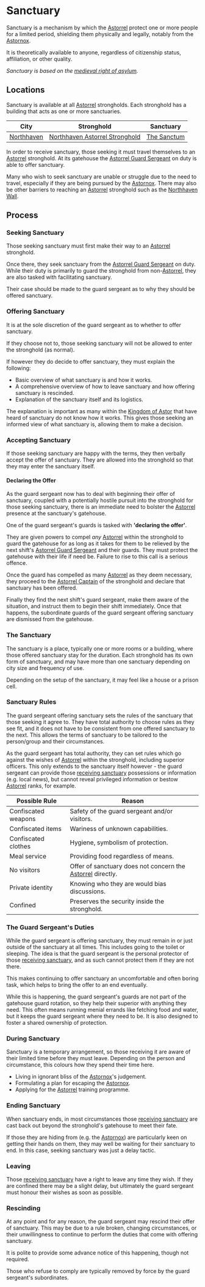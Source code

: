 # Sanctuary

Sanctuary is a mechanism by which the [Astorrel](astorrel.md) protect one or more people for a limited period, shielding them physically and legally, notably from the [Astornox](../astornox/astornox.md).

It is theoretically available to anyone, regardless of citizenship status, affiliation, or other quality.

*Sanctuary is based on the [medieval right of asylum](https://en.wikipedia.org/wiki/Right_of_asylum#Medieval_England).*

## Locations

Sanctuary is available at all [Astorrel](astorrel.md) strongholds. Each stronghold has a building that acts as one or more sanctuaries.

| City | Stronghold | Sanctuary |
| --- | --- | --- |
| [Northhaven](../../places/cities/northhaven.md) | [Northhaven Astorrel Stronghold](../../places/strongholds/northhaven-astorrel-stronghold.md) | [The Sanctum](../../places/buildings/the-sanctum.md) |

In order to receive sanctuary, those seeking it must travel themselves to an [Astorrel](astorrel.md) stronghold. At its gatehouse the [Astorrel Guard Sergeant](ranks/astorrel-guard-sergeant.md) on duty is able to offer sanctuary.

Many who wish to seek sanctuary are unable or struggle due to the need to travel, especially if they are being pursued by the [Astornox](../astornox/astornox.md). There may also be other barriers to reaching an [Astorrel](astorrel.md) stronghold such as the [Northhaven Wall](../../places/structures/northhaven-wall.md).

## Process

### Seeking Sanctuary

Those seeking sanctuary must first make their way to an [Astorrel](astorrel.md) stronghold.

Once there, they seek sanctuary from the [Astorrel Guard Sergeant](ranks/astorrel-guard-sergeant.md) on duty. While their duty is primarily to guard the stronghold from non-[Astorrel](astorrel.md), they are also tasked with facilitating sanctuary.

Their case should be made to the guard sergeant as to why they should be offered sanctuary.

### Offering Sanctuary

It is at the sole discretion of the guard sergeant as to whether to offer sanctuary.

If they choose not to, those seeking sanctuary will not be allowed to enter the stronghold (as normal).

If however they do decide to offer sanctuary, they must explain the following:

- Basic overview of what sanctuary is and how it works.
- A comprehensive overview of how to leave sanctuary and how offering sanctuary is rescinded.
- Explanation of the sanctuary itself and its logistics.

The explanation is important as many within the [Kingdom of Astor](../../civilisations/kingdom-of-astor/kingdom-of-astor.md) that have heard of sanctuary do not know how it works. This gives those seeking an informed view of what sanctuary is, allowing them to make a decision.

### Accepting Sanctuary

If those seeking sanctuary are happy with the terms, they then verbally accept the offer of sanctuary. They are allowed into the stronghold so that they may enter the sanctuary itself.

#### Declaring the Offer

As the guard sergeant now has to deal with beginning their offer of sanctuary, coupled with a potentially hostile pursuit into the stronghold for those seeking sanctuary, there is an immediate need to bolster the [Astorrel](astorrel.md) presence at the sanctuary's gatehouse.

One of the guard sergeant's guards is tasked with **'declaring the offer'**.

They are given powers to compel *any* [Astorrel](astorrel.md) within the stronghold to guard the gatehouse for as long as it takes for them to be relieved by the next shift's [Astorrel Guard Sergeant](ranks/astorrel-guard-sergeant.md) and their guards. They must protect the gatehouse with their life if need be. Failure to rise to this call is a serious offence.

Once the guard has compelled as many [Astorrel](astorrel.md) as they deem necessary, they proceed to the [Astorrel Captain](ranks/astorrel-captain.md) of the stronghold and declare that sanctuary has been offered.

Finally they find the next shift's guard sergeant, make them aware of the situation, and instruct them to begin their shift immediately. Once that happens, the subordinate guards of the guard sergeant offering sanctuary are dismissed from the gatehouse.

### The Sanctuary

The sanctuary is a place, typically one or more rooms or a building, where those offered sanctuary stay for the duration. Each stronghold has its own form of sanctuary, and may have more than one sanctuary depending on city size and frequency of use.

Depending on the setup of the sanctuary, it may feel like a house or a prison cell.

### Sanctuary Rules

The guard sergeant offering sanctuary sets the rules of the sanctuary that those seeking it agree to. They have total authority to choose rules as they see fit, and it does not have to be consistent from one offered sanctuary to the next. This allows the terms of sanctuary to be tailored to the person/group and their circumstances.

As the guard sergeant has total authority, they can set rules which go against the wishes of [Astorrel](astorrel.md) within the stronghold, including superior officers. This only extends to the sanctuary itself however - the guard sergeant can provide those [receiving sanctuary](../../storylines/receiving-sanctuary.md) possessions or information (e.g. local news), but cannot reveal privileged information or bestow [Astorrel](astorrel.md) ranks, for example.

| Possible Rule | Reason |
| --- | --- |
| Confiscated weapons | Safety of the guard sergeant and/or visitors. |
| Confiscated items | Wariness of unknown capabilities. |
| Confiscated clothes | Hygiene, symbolism of protection. |
| Meal service | Providing food regardless of means. |
| No visitors | Offer of sanctuary does not concern the [Astorrel](astorrel.md) directly. |
| Private identity | Knowing who they are would bias discussions. |
| Confined | Preserves the security inside the stronghold. |

### The Guard Sergeant's Duties

While the guard sergeant is offering sanctuary, they must remain in or just outside of the sanctuary at all times. This includes going to the toilet or sleeping. The idea is that the guard sergeant is the personal protector of those [receiving sanctuary](../../storylines/receiving-sanctuary.md), and as such cannot protect them if they are not there.

This makes continuing to offer sanctuary an uncomfortable and often boring task, which helps to bring the offer to an end eventually.

While this is happening, the guard sergeant's guards are not part of the gatehouse guard rotation, so they help their superior with anything they need. This often means running menial errands like fetching food and water, but it keeps the guard sergeant where they need to be. It is also designed to foster a shared ownership of protection.

### During Sanctuary

Sanctuary is a temporary arrangement, so those receiving it are aware of their limited time before they must leave. Depending on the person and circumstance, this colours how they spend their time here.

- Living in ignorant bliss of the [Astornox](../astornox/astornox.md)'s judgement.
- Formulating a plan for escaping the [Astornox](../astornox/astornox.md).
- Applying for the [Astorrel](astorrel.md) training programme.

### Ending Sanctuary

When sanctuary ends, in most circumstances those [receiving sanctuary](../../storylines/receiving-sanctuary.md) are cast back out beyond the stronghold's gatehouse to meet their fate.

If those they are hiding from (e.g. the [Astornox](../astornox/astornox.md)) are particularly keen on getting their hands on them, they may well be waiting for their sanctuary to end. In this case, seeking sanctuary was just a delay tactic.

### Leaving

Those [receiving sanctuary](../../storylines/receiving-sanctuary.md) have a right to leave any time they wish. If they are confined there may be a slight delay, but ultimately the guard sergeant must honour their wishes as soon as possible.

### Rescinding

At any point and for any reason, the guard sergeant may rescind their offer of sanctuary. This may be due to a rule broken, changing circumstances, or their unwillingness to continue to perform the duties that come with offering sanctuary.

It is polite to provide some advance notice of this happening, though not required.

Those who refuse to comply are typically removed by force by the guard sergeant's subordinates.
